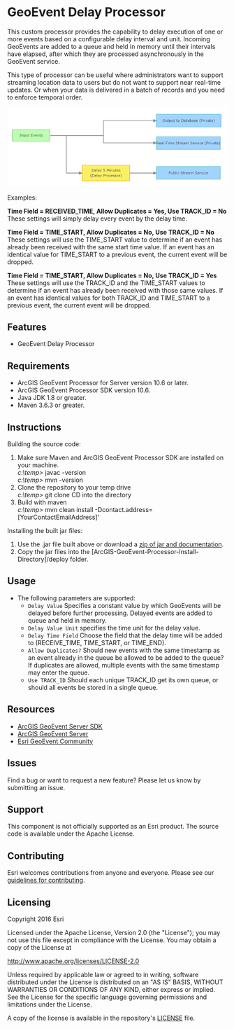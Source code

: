 # GeoEvent Delay Processor

This custom processor provides the capability to delay execution of one or more events based on a configurable 
delay interval and unit. Incoming GeoEvents are added to a queue and held in memory until their intervals have 
elapsed, after which they are processed asynchronously in the GeoEvent service.

This type of processor can be useful where administrators want to support streaming location data to users but 
do not want to support near real-time updates.  Or when your data is delivered in a batch of records and you need to enforce temporal order.

![Example](geoevent-delay-processor.png?raw=true)

<p> Examples:
<p><b>Time Field = RECEIVED_TIME, Allow Duplicates = Yes, Use TRACK_ID = No</b><br>These settings will simply delay every event by the delay time.
<p><b>Time Field = TIME_START, Allow Duplicates = No, Use TRACK_ID = No</b><br>These settings will use the TIME_START value to determine if an event has already been received with the same start time value. If an event has an identical value for TIME_START to a previous event, the current event will be dropped.
<p><b>Time Field = TIME_START, Allow Duplicates = No, Use TRACK_ID = Yes</b><br>These settings will use the TRACK_ID and the TIME_START values to determine if an event has already been received with those same values. If an event has identical values for both TRACK_ID and TIME_START to a previous event, the current event will be dropped.

 
## Features
* GeoEvent Delay Processor

 
## Requirements

* ArcGIS GeoEvent Processor for Server version 10.6 or later.
* ArcGIS GeoEvent Processor SDK version 10.6.
* Java JDK 1.8 or greater.
* Maven 3.6.3 or greater.

 
## Instructions

Building the source code:

1. Make sure Maven and ArcGIS GeoEvent Processor SDK are installed on your machine.  <br>
 _c:\temp>_ javac -version <br>
 _c:\temp>_ mvn -version  <br>
2. Clone the repository to your temp drive  <br>
 _c:\temp>_ git clone <repository URL> CD into the directory  <br>
3. Build with maven  <br>
 _c:\temp>_ mvn clean install -Dcontact.address=[YourContactEmailAddress]'

Installing the built jar files:

1. Use the .jar file built above or download a [zip of jar and documentation](https://www.arcgis.com/home/item.html?id=cf02f3b8564042db8de60f582e1ad2a3).
2. Copy the jar files into the [ArcGIS-GeoEvent-Processor-Install-Directory]/deploy folder.

 
## Usage

* The following parameters are supported:
  * `Delay Value` Specifies a constant value by which GeoEvents will be delayed before further processing.
   Delayed events are added to queue and held in memory.
  * `Delay Value Unit` specifies the time unit for the delay value.
  * `Delay Time Field` Choose the field that the delay time will be added to (RECEIVE_TIME, TIME_START, or TIME_END).
  * `Allow Duplicates?` Should new events with the same timestamp as an event already in the queue be allowed to be added to the queue? If duplicates are allowed, multiple events with the same timestamp may enter the queue.
  * `Use TRACK_ID` Should each unique TRACK_ID get its own queue, or should all events be stored in a single queue.


## Resources

* [ArcGIS GeoEvent Server SDK](https://enterprise.arcgis.com/en/geoevent/latest/reference/getting-started-with-the-geoevent-server-sdk.htm)
* [ArcGIS GeoEvent Server](https://enterprise.arcgis.com/en/geoevent/)
* [Esri GeoEvent Community](https://enterprise.arcgis.com/en/geoevent/latest/reference/getting-started-with-the-geoevent-server-sdk.htm)

## Issues

Find a bug or want to request a new feature?  Please let us know by submitting an issue.

## Support

This component is not officially supported as an Esri product. The source code is available under the Apache License. 

## Contributing

Esri welcomes contributions from anyone and everyone. Please see our [guidelines for contributing](https://github.com/esri/contributing).

## Licensing
Copyright 2016 Esri

Licensed under the Apache License, Version 2.0 (the "License");
you may not use this file except in compliance with the License.
You may obtain a copy of the License at

   http://www.apache.org/licenses/LICENSE-2.0

Unless required by applicable law or agreed to in writing, software
distributed under the License is distributed on an "AS IS" BASIS,
WITHOUT WARRANTIES OR CONDITIONS OF ANY KIND, either express or implied.
See the License for the specific language governing permissions and
limitations under the License.

A copy of the license is available in the repository's [LICENSE](LICENSE?raw=true) file.
